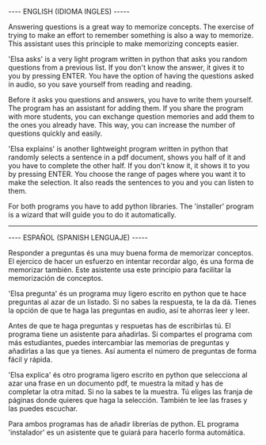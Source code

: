 ---- ENGLISH (IDIOMA INGLES) ----- 

Answering questions is a great way to memorize concepts. The exercise of trying to make an effort to remember something is also a way to memorize. This assistant uses this principle to make memorizing concepts easier.


'Elsa asks' is a very light program written in python that asks you random questions from a previous list. If you don't know the answer, it gives it to you by pressing ENTER. You have the option of having the questions asked in audio, so you save yourself from reading and reading.

Before it asks you questions and answers, you have to write them yourself. The program has an assistant for adding them.
If you share the program with more students, you can exchange question memories and add them to the ones you already have. This way, you can increase the number of questions quickly and easily.

'Elsa explains' is another lightweight program written in python that randomly selects a sentence in a pdf document, shows you half of it and you have to complete the other half. If you don't know it, it shows it to you by pressing ENTER. You choose the range of pages where you want it to make the selection. It also reads the sentences to you and you can listen to them.

For both programs you have to add python libraries. The 'installer' program
is a wizard that will guide you to do it automatically.




---------------------------------------------------------------------------------

---- ESPAÑOL (SPANISH LENGUAJE) -----

Responder a preguntas és una muy buena forma de memorizar conceptos. El ejercico de hacer un esfuerzo en intentar recordar algo, és una forma de memorizar también. Este asistente usa este principio para facilitar la memorización de conceptos.


'Elsa pregunta' és un programa muy ligero escrito en python que te hace preguntas al azar de un listado. Si no sabes la respuesta, te la da dá. Tienes la opción de que te haga las preguntas en audio, así te ahorras leer y leer.

Antes de que te haga preguntas y respuetas has de escribirlas tú. El programa tiene un asistente para añadirlas.
Si compartes el programa com más estudiantes, puedes intercambiar las memorias de preguntas y añadirlas a las que ya tienes. Así aumenta el número de preguntas de forma fácil y rápida.

'Elsa explica' és otro programa ligero escrito en python que selecciona al azar una frase en un documento pdf, te muestra la mitad y has de completar la otra mitad. Si no la sabes te la muestra. Tú eliges las franja de páginas donde quieres que haga la selección. También te lee las frases y las puedes escuchar.

Para ambos programas has de añadir librerías de python. EL programa 'instalador'
es un asistente que te guiará para hacerlo forma automática.
